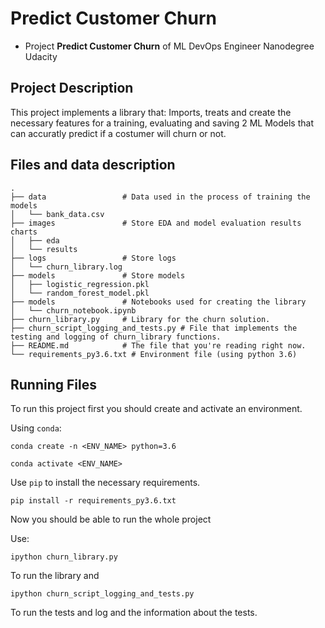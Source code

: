 # Predict Customer Churn

- Project **Predict Customer Churn** of ML DevOps Engineer Nanodegree Udacity

## Project Description
This project implements a library that: Imports, treats and create the necessary features for a training, evaluating and saving 2 ML Models that can accuratly predict if a costumer will churn or not.

## Files and data description

```
.
├── data                 # Data used in the process of training the models
│   └── bank_data.csv
├── images               # Store EDA and model evaluation results charts
│   ├── eda
│   └── results
├── logs                 # Store logs
│   └── churn_library.log
├── models               # Store models
│   ├── logistic_regression.pkl
│   └── random_forest_model.pkl
├── models               # Notebooks used for creating the library
│   └── churn_notebook.ipynb
├── churn_library.py     # Library for the churn solution.
├── churn_script_logging_and_tests.py # File that implements the testing and logging of churn_library functions.
├── README.md            # The file that you're reading right now.
└── requirements_py3.6.txt # Environment file (using python 3.6)
```

## Running Files

To run this project first you should create and activate an environment.

Using <code>conda</code>:

```conda create -n <ENV_NAME> python=3.6```

```conda activate <ENV_NAME>```

Use <code>pip</code> to install the necessary requirements.

```pip install -r requirements_py3.6.txt```

Now you should be able to run the whole project

Use:

```ipython churn_library.py```

To run the library and

```ipython churn_script_logging_and_tests.py```

To run the tests and log and the information about the tests.